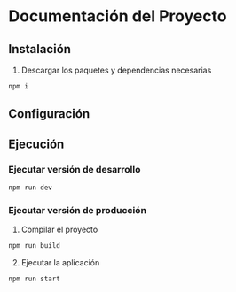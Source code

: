 
# Documentación del Proyecto

## Instalación
1. Descargar los paquetes y dependencias necesarias
```bash
npm i
```

## Configuración


## Ejecución
### Ejecutar versión de desarrollo
```bash
npm run dev
```
### Ejecutar versión de producción 
1. Compilar el proyecto
```bash
npm run build
```
2. Ejecutar la aplicación
```bash
npm run start
```
